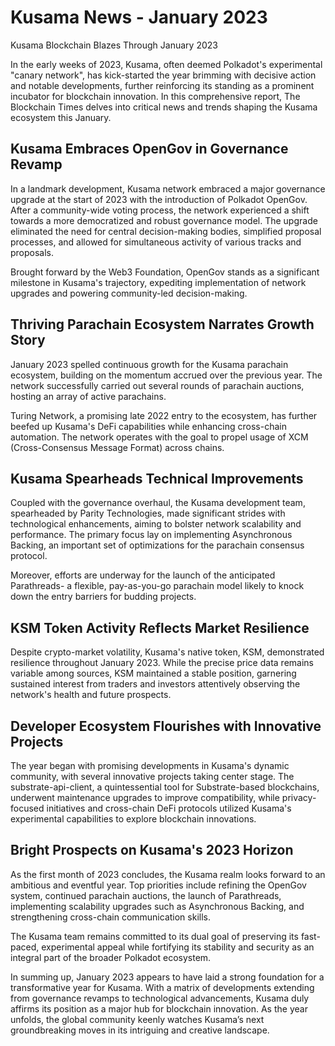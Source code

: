 # Kusama News - January 2023

Kusama Blockchain Blazes Through January 2023

In the early weeks of 2023, Kusama, often deemed Polkadot's experimental "canary
network", has kick-started the year brimming with decisive action and notable
developments, further reinforcing its standing as a prominent incubator for
blockchain innovation. In this comprehensive report, The Blockchain Times delves
into critical news and trends shaping the Kusama ecosystem this January.

## Kusama Embraces OpenGov in Governance Revamp

In a landmark development, Kusama network embraced a major governance upgrade at
the start of 2023 with the introduction of Polkadot OpenGov. After a
community-wide voting process, the network experienced a shift towards a more
democratized and robust governance model. The upgrade eliminated the need for
central decision-making bodies, simplified proposal processes, and allowed for
simultaneous activity of various tracks and proposals.

Brought forward by the Web3 Foundation, OpenGov stands as a significant
milestone in Kusama's trajectory, expediting implementation of network upgrades
and powering community-led decision-making.

## Thriving Parachain Ecosystem Narrates Growth Story

January 2023 spelled continuous growth for the Kusama parachain ecosystem,
building on the momentum accrued over the previous year. The network
successfully carried out several rounds of parachain auctions, hosting an array
of active parachains.

Turing Network, a promising late 2022 entry to the ecosystem, has further beefed
up Kusama's DeFi capabilities while enhancing cross-chain automation. The
network operates with the goal to propel usage of XCM (Cross-Consensus Message
Format) across chains.

## Kusama Spearheads Technical Improvements

Coupled with the governance overhaul, the Kusama development team, spearheaded
by Parity Technologies, made significant strides with technological
enhancements, aiming to bolster network scalability and performance. The primary
focus lay on implementing Asynchronous Backing, an important set of
optimizations for the parachain consensus protocol.

Moreover, efforts are underway for the launch of the anticipated Parathreads- a
flexible, pay-as-you-go parachain model likely to knock down the entry barriers
for budding projects.

## KSM Token Activity Reflects Market Resilience

Despite crypto-market volatility, Kusama's native token, KSM, demonstrated
resilience throughout January 2023. While the precise price data remains
variable among sources, KSM maintained a stable position, garnering sustained
interest from traders and investors attentively observing the network's health
and future prospects.

## Developer Ecosystem Flourishes with Innovative Projects

The year began with promising developments in Kusama's dynamic community, with
several innovative projects taking center stage. The substrate-api-client, a
quintessential tool for Substrate-based blockchains, underwent maintenance
upgrades to improve compatibility, while privacy-focused initiatives and
cross-chain DeFi protocols utilized Kusama's experimental capabilities to
explore blockchain innovations.

## Bright Prospects on Kusama's 2023 Horizon

As the first month of 2023 concludes, the Kusama realm looks forward to an
ambitious and eventful year. Top priorities include refining the OpenGov system,
continued parachain auctions, the launch of Parathreads, implementing
scalability upgrades such as Asynchronous Backing, and strengthening cross-chain
communication skills.

The Kusama team remains committed to its dual goal of preserving its fast-paced,
experimental appeal while fortifying its stability and security as an integral
part of the broader Polkadot ecosystem.

In summing up, January 2023 appears to have laid a strong foundation for a
transformative year for Kusama. With a matrix of developments extending from
governance revamps to technological advancements, Kusama duly affirms its
position as a major hub for blockchain innovation. As the year unfolds, the
global community keenly watches Kusama’s next groundbreaking moves in its
intriguing and creative landscape.
